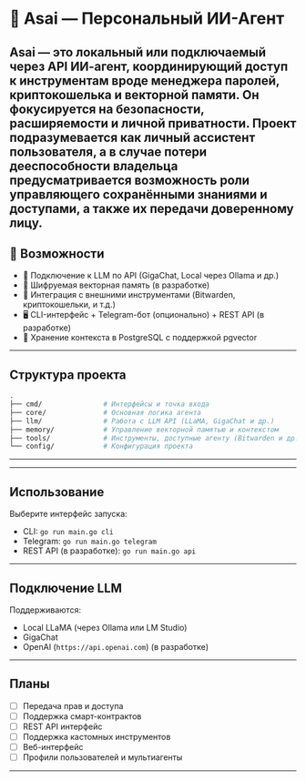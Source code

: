# 🧠 Asai — Персональный ИИ-Агент

Asai — это локальный или подключаемый через API ИИ-агент, координирующий доступ к инструментам вроде менеджера паролей, криптокошелька и векторной памяти. Он фокусируется на **безопасности**, **расширяемости** и **личной приватности**. Проект подразумевается как личный ассистент пользователя, а в случае потери дееспособности владельца предусматривается возможность роли управляющего сохранёнными знаниями и доступами, а также их передачи доверенному лицу.
---

## 🚀 Возможности

- 💬 Подключение к LLM по API (GigaChat, Local через Ollama и др.)
- 🔐 Шифруемая векторная память (в разработке)
- 🧰 Интеграция с внешними инструментами (Bitwarden, криптокошельки, и т.д.)
- 🖥️ CLI-интерфейс + Telegram-бот (опционально) + REST API (в разработке)
- 🐘 Хранение контекста в PostgreSQL с поддержкой pgvector

---

## Структура проекта

```bash
.
├── cmd/               # Интерфейсы и точка входа
├── core/              # Основная логика агента
├── llm/               # Работа с LLM API (LLaMA, GigaChat и др.)
├── memory/            # Управление векторной памятью и контекстом
├── tools/             # Инструменты, доступные агенту (Bitwarden и др.)
└── config/            # Конфигурация проекта
```

---
---

## Использование

Выберите интерфейс запуска:

- CLI: `go run main.go cli`
- Telegram: `go run main.go telegram`
- REST API (в разработке): `go run main.go api`

---

## Подключение LLM

Поддерживаются:

- Local LLaMA (через Ollama или LM Studio)
- GigaChat 
- OpenAI (`https://api.openai.com`) (в разработке)

---

## Планы

- [ ] Передача прав и доступа
- [ ] Поддержка смарт-контрактов
- [ ] REST API интерфейс
- [ ] Поддержка кастомных инструментов
- [ ] Веб-интерфейс
- [ ] Профили пользователей и мультиагенты

---

